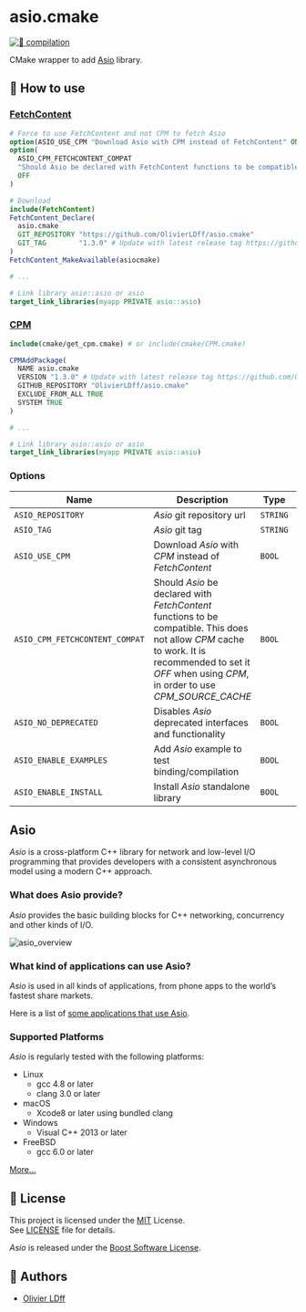 # asio.cmake

[![👷 compilation](https://github.com/OlivierLDff/asio.cmake/actions/workflows/main.yml/badge.svg)](https://github.com/OlivierLDff/asio.cmake/actions/workflows/main.yml)

CMake wrapper to add [Asio](https://github.com/chriskohlhoff/asio) library.

## 🚀 How to use

### [FetchContent](https://cmake.org/cmake/help/latest/module/FetchContent.html)

```cmake
# Force to use FetchContent and not CPM to fetch Asio
option(ASIO_USE_CPM "Download Asio with CPM instead of FetchContent" ON)
option(
  ASIO_CPM_FETCHCONTENT_COMPAT
  "Should Asio be declared with FetchContent functions to be compatible. This doesn't not allow CPM cache to work"
  OFF
)

# Download
include(FetchContent)
FetchContent_Declare(
  asio.cmake
  GIT_REPOSITORY "https://github.com/OlivierLDff/asio.cmake"
  GIT_TAG        "1.3.0" # Update with latest release tag https://github.com/OlivierLDff/asio.cmake/releases/latest
)
FetchContent_MakeAvailable(asiocmake)

# ...

# Link library asio::asio or asio
target_link_libraries(myapp PRIVATE asio::asio)
```

### [CPM](https://github.com/cpm-cmake/CPM.cmake)

```cmake
include(cmake/get_cpm.cmake) # or include(cmake/CPM.cmake)

CPMAddPackage(
  NAME asio.cmake
  VERSION "1.3.0" # Update with latest release tag https://github.com/OlivierLDff/asio.cmake/releases/latest
  GITHUB_REPOSITORY "OlivierLDff/asio.cmake"
  EXCLUDE_FROM_ALL TRUE
  SYSTEM TRUE
)

# ...

# Link library asio::asio or asio
target_link_libraries(myapp PRIVATE asio::asio)
```

### Options

| **Name**                       | **Description**                                                                                                                                                                                           | **Type** | **Default**                             |
| ------------------------------ | --------------------------------------------------------------------------------------------------------------------------------------------------------------------------------------------------------- | -------- | --------------------------------------- |
| `ASIO_REPOSITORY`              | _Asio_ git repository url                                                                                                                                                                                 | `STRING` | `https://github.com/chriskohlhoff/asio` |
| `ASIO_TAG`                     | _Asio_ git tag                                                                                                                                                                                            | `STRING` | `asio-1-31-0`                           |
| `ASIO_USE_CPM`                 | Download _Asio_ with _CPM_ instead of _FetchContent_                                                                                                                                                      | `BOOL`   | `ON`                                    |
| `ASIO_CPM_FETCHCONTENT_COMPAT` | Should _Asio_ be declared with _FetchContent_ functions to be compatible. This does not allow _CPM_ cache to work. It is recommended to set it _OFF_ when using _CPM_, in order to use _CPM_SOURCE_CACHE_ | `BOOL`   | `OFF`                                   |
| `ASIO_NO_DEPRECATED`           | Disables _Asio_ deprecated interfaces and functionality                                                                                                                                                   | `BOOL`   | `ON`                                    |
| `ASIO_ENABLE_EXAMPLES`         | Add _Asio_ example to test binding/compilation                                                                                                                                                            | `BOOL`   | `PROJECT_IS_TOP_LEVEL`                  |
| `ASIO_ENABLE_INSTALL`          | Install _Asio_ standalone library                                                                                                                                                                         | `BOOL`   | `PROJECT_IS_TOP_LEVEL`                  |

## Asio

_Asio_ is a cross-platform C++ library for network and low-level I/O programming that provides developers with a consistent asynchronous model using a modern C++ approach.

### What does Asio provide?

_Asio_ provides the basic building blocks for C++ networking, concurrency and other kinds of I/O.

![asio_overview](https://think-async.com/Asio/overview.gif)

### What kind of applications can use Asio?

_Asio_ is used in all kinds of applications, from phone apps to the world’s fastest share markets.

Here is a list of [some applications that use Asio](https://think-async.com/Asio/WhoIsUsingAsio.html).

### Supported Platforms

_Asio_ is regularly tested with the following platforms:

- Linux
  - gcc 4.8 or later
  - clang 3.0 or later
- macOS
  - Xcode8 or later using bundled clang
- Windows
  - Visual C++ 2013 or later
- FreeBSD
  - gcc 6.0 or later

[More…](https://think-async.com/Asio/SupportedPlatforms.html)

## 📄 License

This project is licensed under the [MIT](https://opensource.org/licenses/MIT) License. \
See [LICENSE](./LICENSE) file for details.

_Asio_ is released under the [Boost Software License](http://www.boost.org/LICENSE_1_0.txt).

## 👥 Authors

- [Olivier LDff](https://github.com/OlivierLDff/NetTcpJson/blob/main/olivier.ldff@gmail.com)
